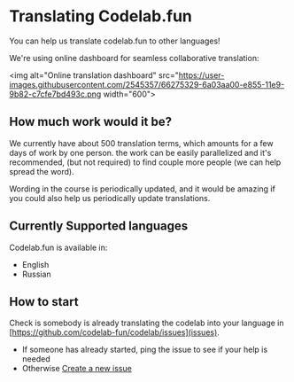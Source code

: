 # Translating Codelab.fun

You can help us translate codelab.fun to other languages! 

We're using online dashboard for seamless collaborative translation:

<img alt="Online translation dashboard" src="https://user-images.githubusercontent.com/2545357/66275329-6a03aa00-e855-11e9-9b82-c7cfe7bd493c.png  width="600">

## How much work would it be?

We currently have about 500 translation terms, which amounts for a few days of work by one person. 
the work can be easily parallelized and it's recommended, (but not required) to find couple more people (we can help spread the word).

Wording in the course is periodically updated, and it would be amazing if you could also help us periodically update translations.   

## Currently Supported languages

Codelab.fun is available in:

- English
- Russian

## How to start

Check is somebody is already translating the codelab into your language in [https://github.com/codelab-fun/codelab/issues](issues).

- If someone has already started, ping the issue to see if your help is needed 
- Otherwise [Create a new issue](https://github.com/codelab-fun/codelab/issues/new?title=[Translation]%20I%20would%20like%20to%20translate%20codelab%20into%20_LANGUAGE_&body=)
 

  


 


 
